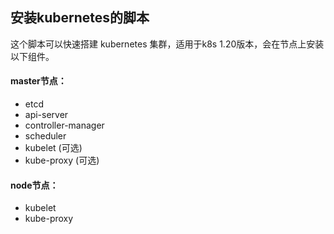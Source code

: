 ## 安装kubernetes的脚本
这个脚本可以快速搭建 kubernetes 集群，适用于k8s 1.20版本，会在节点上安装以下组件。
#### master节点：
+ etcd
+ api-server
+ controller-manager
+ scheduler
+ kubelet (可选)
+ kube-proxy (可选)

#### node节点：
+ kubelet
+ kube-proxy
